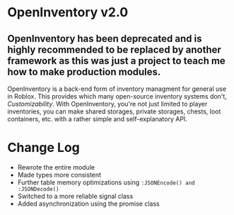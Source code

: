 # OpenInventory v2.0

## OpenInventory has been deprecated and is highly recommended to be replaced by another framework as this was just a project to teach me how to make production modules.

OpenInventory is a back-end form of inventory managment for general use in Roblox.
This provides which many open-source inventory systems don't, *Customizability*.
With OpenInventory, you're not just limited to player inventories, you can make shared storages, private storages, chests, loot containers, etc. with a rather simple and self-explanatory API.

# Change Log

- Rewrote the entire module
- Made types more consistent
- Further table memory optimizations using ```:JSONEncode() and :JSONDecode()```
- Switched to a more reliable signal class
- Added asynchronization using the promise class
